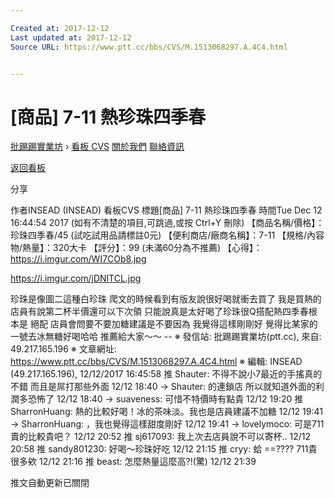 ```yaml
---

Created at: 2017-12-12
Last updated at: 2017-12-12
Source URL: https://www.ptt.cc/bbs/CVS/M.1513068297.A.4C4.html


---
```


# [商品] 7-11 熱珍珠四季春


[批踢踢實業坊](https://www.ptt.cc/) › [看板 CVS](https://www.ptt.cc/bbs/CVS/index.html) [關於我們](https://www.ptt.cc/about.html) [聯絡資訊](https://www.ptt.cc/contact.html)

[返回看板](https://www.ptt.cc/bbs/CVS/index.html)

分享

作者INSEAD (INSEAD)
看板CVS
標題\[商品\] 7-11 熱珍珠四季春
時間Tue Dec 12 16:44:54 2017
(如有不清楚的項目,可跳過,或按 Ctrl+Y 刪除) 【商品名稱/價格】：珍珠四季春/45 (試吃試用品請標註0元) 【便利商店/廠商名稱】：7-11 【規格/內容物/熱量】：320大卡 【評分】：99 (未滿60分為不推薦) 【心得】： <https://i.imgur.com/WI7COb8.jpg>

<https://i.imgur.com/jDNlTCL.jpg>

珍珠是像圖二這種白珍珠 爬文的時候看到有版友說很好喝就衝去買了 我是買熱的 店員有說第二杯半價還可以下次領 只能說真是太好喝了珍珠很Q搭配熱四季春根本是 絕配 店員會問要不要加糖建議是不要因為 我覺得這樣剛剛好 覺得比某家的一號去冰無糖好喝哈哈 推薦給大家～～ -- ※ 發信站: 批踢踢實業坊(ptt.cc), 來自: 49.217.165.196 ※ 文章網址: <https://www.ptt.cc/bbs/CVS/M.1513068297.A.4C4.html> ※ 編輯: INSEAD (49.217.165.196), 12/12/2017 16:45:58
推 Shauter: 不得不說小7最近的手搖真的不錯 而且是屌打那些外面 12/12 18:40
→ Shauter: 的連鎖店 所以就知道外面的利潤多恐怖了 12/12 18:40
→ suaveness: 可惜不特價時有點貴 12/12 19:20
推 SharronHuang: 熱的比較好喝！冰的茶味淡。我也是店員建議不加糖 12/12 19:41
→ SharronHuang: ，我也覺得這樣甜度剛好 12/12 19:41
→ lovelymoco: 可是711賣的比較貴吧？ 12/12 20:52
推 sj617093: 我上次去店員說不可以寄杯.. 12/12 20:58
推 sandy801230: 好喝～珍珠好吃 12/12 21:15
推 cryy: 蛤 ==???? 711貴很多欸 12/12 21:16
推 beast: 怎麼熱量這麼高?!(驚) 12/12 21:39

推文自動更新已關閉

